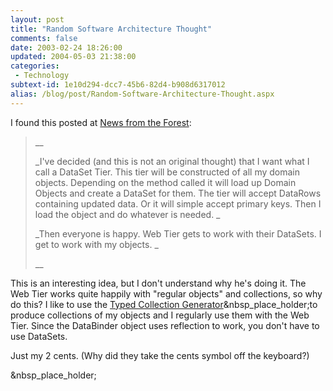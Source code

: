 ```yaml
---
layout: post
title: "Random Software Architecture Thought"
comments: false
date: 2003-02-24 18:26:00
updated: 2004-05-03 21:38:00
categories:
 - Technology
subtext-id: 1e10d294-dcc7-45b6-82d4-b908d6317012
alias: /blog/post/Random-Software-Architecture-Thought.aspx
---
```



I found this posted at [News from the Forest](http://pinetree-tech.com/weblog/):

> __
> 
> _I've decided (and this is not an original thought) that I want what I call a DataSet Tier. This tier will be constructed of all my domain objects. Depending on the method called it will load up Domain Objects and create a DataSet for them. The tier will accept DataRows containing updated data. Or it will simple accept primary keys. Then I load the object and do whatever is needed. _
> 
> _Then everyone is happy. Web Tier gets to work with their DataSets. I get to work with my objects. _
> 
> __

This is an interesting idea, but I don't understand why he's doing it. The Web Tier works quite happily with "regular objects" and collections, so why do this? I like to use the [Typed Collection Generator](http://www.gotdotnet.com/Community/User/Samples/download.aspx?FileGuid=49eb6463-e5b4-45c9-b87a-33492e70e04c)&nbsp_place_holder;to produce collections of my objects and I regularly use them with the Web Tier. Since the DataBinder object uses reflection to work, you don't have to use DataSets.

Just my 2 cents. (Why did they take the cents symbol off the keyboard?)

&nbsp_place_holder;
